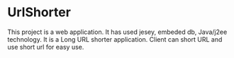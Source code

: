 # UrlShorter
This project is a web application. It has used jesey, embeded db, Java/j2ee technology. It is a Long URL shorter application. Client can short URL and use short url for easy use.
